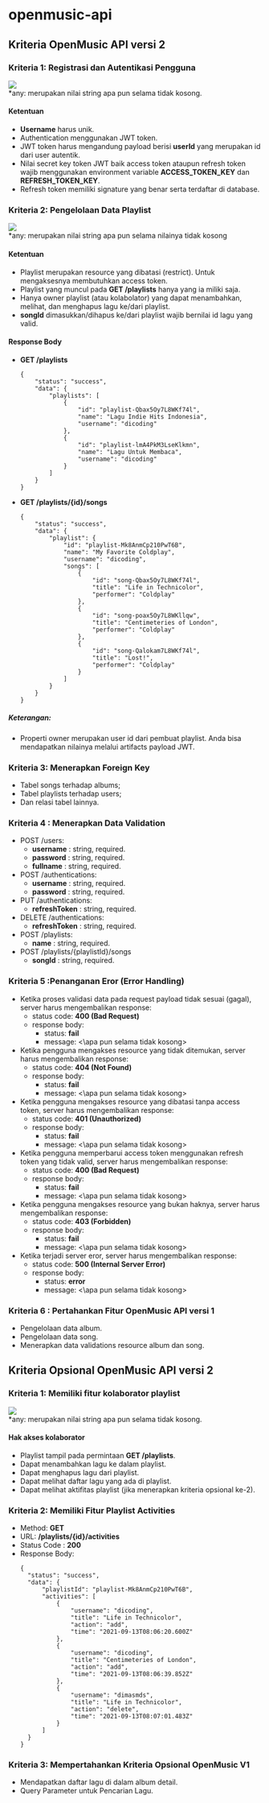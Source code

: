 # openmusic-api

## Kriteria OpenMusic API versi 2
### Kriteria 1: Registrasi dan Autentikasi Pengguna
<img src="https://dicoding-web-img.sgp1.cdn.digitaloceanspaces.com/original/academy/dos:c9101131322a610d87e40f8af959da2120211215141916.png">
<br>
*any: merupakan nilai string apa pun selama tidak kosong.

#### Ketentuan
- **Username** harus unik.
- Authentication menggunakan JWT token.
- JWT token harus mengandung payload berisi **userId** yang merupakan id dari user autentik.
- Nilai secret key token JWT baik access token ataupun refresh token wajib menggunakan environment variable **ACCESS_TOKEN_KEY** dan **REFRESH_TOKEN_KEY**.
- Refresh token memiliki signature yang benar serta terdaftar di database.

### Kriteria 2: Pengelolaan Data Playlist 
<img src="https://dicoding-web-img.sgp1.cdn.digitaloceanspaces.com/original/academy/dos:bbf73f53c681045227cd811024a4b2de20220304110657.png">
<br>
*any: merupakan nilai string apa pun selama nilainya tidak kosong

#### Ketentuan
- Playlist merupakan resource yang dibatasi (restrict). Untuk mengaksesnya membutuhkan access token.
- Playlist yang muncul pada **GET /playlists** hanya yang ia miliki saja.
- Hanya owner playlist (atau kolabolator) yang dapat menambahkan, melihat, dan menghapus lagu ke/dari playlist.
- **songId** dimasukkan/dihapus ke/dari playlist wajib bernilai id lagu yang valid.

#### Response Body
- **GET /playlists**
    ```
    {
        "status": "success",
        "data": {
            "playlists": [
                {
                    "id": "playlist-Qbax5Oy7L8WKf74l",
                    "name": "Lagu Indie Hits Indonesia",
                    "username": "dicoding"
                },
                {
                    "id": "playlist-lmA4PkM3LseKlkmn",
                    "name": "Lagu Untuk Membaca",
                    "username": "dicoding"
                }
            ]
        }
    }
    ```
- **GET /playlists/{id}/songs**
    ```
    {
        "status": "success",
        "data": {
            "playlist": {
                "id": "playlist-Mk8AnmCp210PwT6B",
                "name": "My Favorite Coldplay",
                "username": "dicoding",
                "songs": [
                    {
                        "id": "song-Qbax5Oy7L8WKf74l",
                        "title": "Life in Technicolor",
                        "performer": "Coldplay"
                    },
                    {
                        "id": "song-poax5Oy7L8WKllqw",
                        "title": "Centimeteries of London",
                        "performer": "Coldplay"
                    },
                    {
                        "id": "song-Qalokam7L8WKf74l",
                        "title": "Lost!",
                        "performer": "Coldplay"
                    }
                ]
            }
        }
    }
    ```
##### Keterangan:
- Properti owner merupakan user id dari pembuat playlist. Anda bisa mendapatkan nilainya melalui artifacts payload JWT.

### Kriteria 3: Menerapkan Foreign Key
- Tabel songs terhadap albums;
- Tabel playlists terhadap users;
- Dan relasi tabel lainnya.

### Kriteria 4 : Menerapkan Data Validation
- POST /users:
  - **username** : string, required.
  - **password** : string, required.
  - **fullname** : string, required.
- POST /authentications:
  - **username** : string, required.
  - **password** : string, required.
- PUT /authentications:
  - **refreshToken** : string, required.
- DELETE /authentications:
  - **refreshToken** : string, required.
- POST /playlists:
  - **name** : string, required.
- POST /playlists/{playlistId}/songs
  - **songId** : string, required.


### Kriteria 5 :Penanganan Eror (Error Handling)
- Ketika proses validasi data pada request payload tidak sesuai (gagal), server harus mengembalikan response:
  - status code: **400 (Bad Request)**
  - response body:
    - status: **fail**
    - message: <\apa pun selama tidak kosong>
- Ketika pengguna mengakses resource yang tidak ditemukan, server harus mengembalikan response:
  - status code: **404 (Not Found)**
  - response body:
    - status: **fail**
    - message: <\apa pun selama tidak kosong>
- Ketika pengguna mengakses resource yang dibatasi tanpa access token, server harus mengembalikan response:
  - status code: **401 (Unauthorized)**
  - response body:
    - status: **fail**
    - message: <\apa pun selama tidak kosong>
- Ketika pengguna memperbarui access token menggunakan refresh token yang tidak valid, server harus mengembalikan response:
  - status code: **400 (Bad Request)**
  - response body:
    - status: **fail**
    - message: <\apa pun selama tidak kosong>
- Ketika pengguna mengakses resource yang bukan haknya, server harus mengembalikan response:
  - status code: **403 (Forbidden)**
  - response body:
    - status: **fail**
    - message: <\apa pun selama tidak kosong>
- Ketika terjadi server eror, server harus mengembalikan response:
  - status code: **500 (Internal Server Error)**
  - response body:
    - status: **error**
    - message: <\apa pun selama tidak kosong>

### Kriteria 6 : Pertahankan Fitur OpenMusic API versi 1
- Pengelolaan data album.
- Pengelolaan data song.
- Menerapkan data validations resource album dan song.

## Kriteria Opsional OpenMusic API versi 2
### Kriteria 1: Memiliki fitur kolaborator playlist
<img src="https://dicoding-web-img.sgp1.cdn.digitaloceanspaces.com/original/academy/dos:b2208d9238e801b66ed140c996925bae20211215143414.png">
<br>
*any: merupakan nilai string apa pun selama tidak kosong.

#### Hak akses kolaborator
- Playlist tampil pada permintaan **GET /playlists**.
- Dapat menambahkan lagu ke dalam playlist.
- Dapat menghapus lagu dari playlist.
- Dapat melihat daftar lagu yang ada di playlist.
- Dapat melihat aktifitas playlist (jika menerapkan kriteria opsional ke-2).

### Kriteria 2: Memiliki Fitur Playlist Activities
- Method: **GET**
- URL: **/playlists/{id}/activities**
- Status Code : **200**
- Response Body:
  ```
  {
    "status": "success",
    "data": {
        "playlistId": "playlist-Mk8AnmCp210PwT6B",
        "activities": [
            {
                "username": "dicoding",
                "title": "Life in Technicolor",
                "action": "add",
                "time": "2021-09-13T08:06:20.600Z"
            },
            {
                "username": "dicoding",
                "title": "Centimeteries of London",
                "action": "add",
                "time": "2021-09-13T08:06:39.852Z"
            },
            {
                "username": "dimasmds",
                "title": "Life in Technicolor",
                "action": "delete",
                "time": "2021-09-13T08:07:01.483Z"
            }
        ]
    }
  }
  ```

### Kriteria 3: Mempertahankan Kriteria Opsional OpenMusic V1
- Mendapatkan daftar lagu di dalam album detail.
- Query Parameter untuk Pencarian Lagu.
